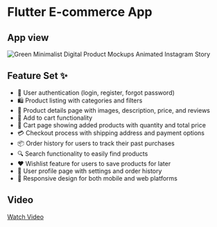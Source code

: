 # Flutter E-commerce App
## App view

![Green Minimalist Digital Product Mockups Animated Instagram Story](https://github.com/kareemabdeen/E-commerce-application/assets/118139061/0c99de6d-a328-4eaa-8870-b0cca3aec59d)

## Feature Set ✨
- 🔐 User authentication (login, register, forgot password)
- 🛍️ Product listing with categories and filters
- 📝 Product details page with images, description, price, and reviews
- 🛒 Add to cart functionality
- 🛒 Cart page showing added products with quantity and total price
- 💳 Checkout process with shipping address and payment options
- 📦 Order history for users to track their past purchases
- 🔍 Search functionality to easily find products
- ❤️ Wishlist feature for users to save products for later
- 👤 User profile page with settings and order history
- 📱 Responsive design for both mobile and web platforms

## Video 
[Watch Video](https://github.com/kareemabdeen/E-commerce-application/assets/118139061/d47272c8-abc9-4a9a-afb1-bb64fd6a7440)